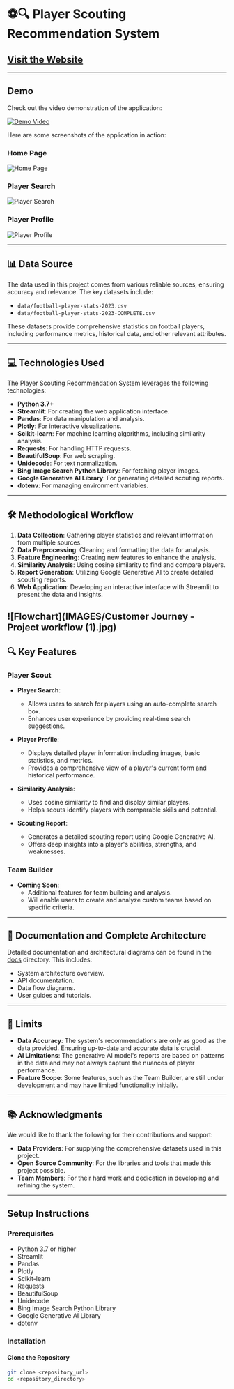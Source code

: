# ⚽🔍 Player Scouting Recommendation System

## [Visit the Website](http://your_website_url)

---

## Demo
Check out the video demonstration of the application:

[![Demo Video](path_to_thumbnail_image)](path_to_video)

Here are some screenshots of the application in action:

### Home Page
![Home Page](path_to_home_page_image)

### Player Search
![Player Search](path_to_player_search_image)

### Player Profile
![Player Profile](path_to_player_profile_image)

---

## 📊 Data Source
The data used in this project comes from various reliable sources, ensuring accuracy and relevance. The key datasets include:
- `data/football-player-stats-2023.csv`
- `data/football-player-stats-2023-COMPLETE.csv`

These datasets provide comprehensive statistics on football players, including performance metrics, historical data, and other relevant attributes.

---

## 💻 Technologies Used
The Player Scouting Recommendation System leverages the following technologies:
- **Python 3.7+**
- **Streamlit**: For creating the web application interface.
- **Pandas**: For data manipulation and analysis.
- **Plotly**: For interactive visualizations.
- **Scikit-learn**: For machine learning algorithms, including similarity analysis.
- **Requests**: For handling HTTP requests.
- **BeautifulSoup**: For web scraping.
- **Unidecode**: For text normalization.
- **Bing Image Search Python Library**: For fetching player images.
- **Google Generative AI Library**: For generating detailed scouting reports.
- **dotenv**: For managing environment variables.

---

## 🛠️ Methodological Workflow
1. **Data Collection**: Gathering player statistics and relevant information from multiple sources.
2. **Data Preprocessing**: Cleaning and formatting the data for analysis.
3. **Feature Engineering**: Creating new features to enhance the analysis.
4. **Similarity Analysis**: Using cosine similarity to find and compare players.
5. **Report Generation**: Utilizing Google Generative AI to create detailed scouting reports.
6. **Web Application**: Developing an interactive interface with Streamlit to present the data and insights.

![Flowchart](IMAGES/Customer Journey - Project workflow (1).jpg)
---

## 🔍 Key Features
### Player Scout
- **Player Search**: 
  - Allows users to search for players using an auto-complete search box.
  - Enhances user experience by providing real-time search suggestions.

- **Player Profile**: 
  - Displays detailed player information including images, basic statistics, and metrics.
  - Provides a comprehensive view of a player's current form and historical performance.

- **Similarity Analysis**: 
  - Uses cosine similarity to find and display similar players.
  - Helps scouts identify players with comparable skills and potential.

- **Scouting Report**: 
  - Generates a detailed scouting report using Google Generative AI.
  - Offers deep insights into a player's abilities, strengths, and weaknesses.

### Team Builder
- **Coming Soon**: 
  - Additional features for team building and analysis.
  - Will enable users to create and analyze custom teams based on specific criteria.

---

## 📄 Documentation and Complete Architecture
Detailed documentation and architectural diagrams can be found in the [docs](./docs) directory. This includes:
- System architecture overview.
- API documentation.
- Data flow diagrams.
- User guides and tutorials.

---

## 🚧 Limits
- **Data Accuracy**: The system's recommendations are only as good as the data provided. Ensuring up-to-date and accurate data is crucial.
- **AI Limitations**: The generative AI model's reports are based on patterns in the data and may not always capture the nuances of player performance.
- **Feature Scope**: Some features, such as the Team Builder, are still under development and may have limited functionality initially.

---

## 📚 Acknowledgments
We would like to thank the following for their contributions and support:
- **Data Providers**: For supplying the comprehensive datasets used in this project.
- **Open Source Community**: For the libraries and tools that made this project possible.
- **Team Members**: For their hard work and dedication in developing and refining the system.

---

## Setup Instructions

### Prerequisites
- Python 3.7 or higher
- Streamlit
- Pandas
- Plotly
- Scikit-learn
- Requests
- BeautifulSoup
- Unidecode
- Bing Image Search Python Library
- Google Generative AI Library
- dotenv

### Installation

#### Clone the Repository
```bash
git clone <repository_url>
cd <repository_directory>
